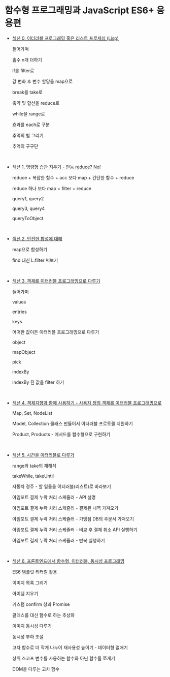 # 함수형 프로그래밍과 JavaScript ES6+ 응용편

- [섹션 0. 이터러블 프로그래밍 혹은 리스트 프로세싱 (Lisp)]()

  들어가며

  홀수 n개 더하기

  if를 filter로

  값 변화 후 변수 할당을 map으로

  break를 take로

  축약 및 합산을 reduce로

  while을 range로

  효과를 each로 구분

  추억의 별 그리기

  추억의 구구단

<br/>

- [섹션 1. 명령형 습관 지우기 - 만능 reduce? No!]()

  reduce + 복잡한 함수 + acc 보다 map + 간단한 함수 + reduce

  reduce 하나 보다 map + filter + reduce

  query1, query2

  query3, query4

  queryToObject

<br/>

- [섹션 2. 안전한 합성에 대해]()

  map으로 합성하기

  find 대신 L.filter 써보기

<br/>

- [섹션 3. 객체를 이터러블 프로그래밍으로 다루기]()

  들어가며

  values

  entries

  keys

  어떠한 값이든 이터러블 프로그래밍으로 다루기

  object

  mapObject

  pick

  indexBy

  indexBy 된 값을 filter 하기

<br/>

- [섹션 4. 객체지향과 함께 사용하기 - 사용자 정의 객체를 이터러블 프로그래밍으로]()

  Map, Set, NodeList

  Model, Collection 클래스 만들어서 이터러블 프로토콜 지원하기

  Product, Products - 메서드를 함수형으로 구현하기

<br/>

- [섹션 5. 시간을 이터러블로 다루기]()

  range와 take의 재해석

  takeWhile, takeUntil

  자동차 경주 - 할 일들을 이터러블(리스트)로 바라보기

  아임포트 결제 누락 처리 스케쥴러 - API 설명

  아임포트 결제 누락 처리 스케쥴러 - 결제된 내역 가져오기

  아임포트 결제 누락 처리 스케쥴러 - 가맹점 DB의 주문서 가져오기

  아임포트 결제 누락 처리 스케쥴러 - 비교 후 결제 취소 API 실행하기

  아임포트 결제 누락 처리 스케쥴러 - 반복 실행하기

<br/>

- [섹션 6. 프론트엔드에서 함수형, 이터러블, 동시성 프로그래밍]()

  ES6 템플릿 리터럴 활용

  이미지 목록 그리기

  아이템 지우기

  커스텀 confirm 창과 Promise

  클래스를 대신 함수로 하는 추상화

  이미지 동시성 다루기

  동시성 부하 조절

  고차 함수로 더 작게 나누어 재사용성 높이기 - 데이터형 없애기

  상위 스코프 변수를 사용하는 함수와 아닌 함수들 쪼개기

  DOM을 다루는 고차 함수

<br/>
